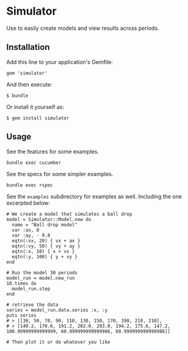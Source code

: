 # Simulator

Use to easily create models and view results across periods. 

## Installation

Add this line to your application's Gemfile:

    gem 'simulator'

And then execute:

    $ bundle

Or install it yourself as:

    $ gem install simulator

## Usage

See the features for some examples.

    bundle exec cucumber

See the specs for some simpler examples.

    bundle exec rspec

See the `examples` subdirectory for examples as well. Including the one
excerpted below:

    # We create a model that simulates a ball drop
    model = Simulator::Model.new do
      name = "Ball drop model"
      var :ax, 0
      var :ay, - 9.8
      eqtn(:vx, 20) { vx + ax }
      eqtn(:vy, 50) { vy + ay }
      eqtn(:x, 10) { x + vx }
      eqtn(:y, 100) { y + vy }
    end

    # Run the model 30 periods
    model_run = model.new_run
    10.times do 
      model_run.step
    end

    # retrieve the data
    series = model_run.data.series :x, :y
    puts series
    # > [[30, 50, 70, 90, 110, 130, 150, 170, 190, 210, 210],
    # > [140.2, 170.6, 191.2, 202.0, 203.0, 194.2, 175.6, 147.2, 108.99999999999999, 60.999999999999986, 60.999999999999986]]

    # Then plot it or do whatever you like


